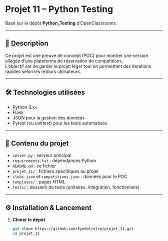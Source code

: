# Projet 11 – Python Testing
Basé sur le dépôt **Python_Testing** d’OpenClassrooms.

---

## 📌 Description
Ce projet est une preuve de concept (POC) pour montrer une version allégée d’une plateforme de réservation de compétitions.  
L’objectif est de garder le projet léger tout en permettant des itérations rapides selon les retours utilisateurs.

---

## 🛠️ Technologies utilisées
- Python 3.x+
- Flask
- JSON pour la gestion des données
- Pytest (ou unittest) pour les tests automatisés

---

## 📂 Contenu du projet
- `server.py` : serveur principal
- `requirements.txt` : dépendances Python
- `README.md` : ce fichier
- `projet_11/` : fichiers spécifiques au projet
- `clubs.json` et `competitions.json` : données pour le POC
- `templates/` : pages HTML
- `tests/` : dossiers de tests (unitaires, intégration, fonctionnels)

---

## ⚙️ Installation & Lancement
1. **Cloner le dépôt**
   ```bash
   git clone https://github.com/Eyedolretro/projet_11.git
   cd projet_11

